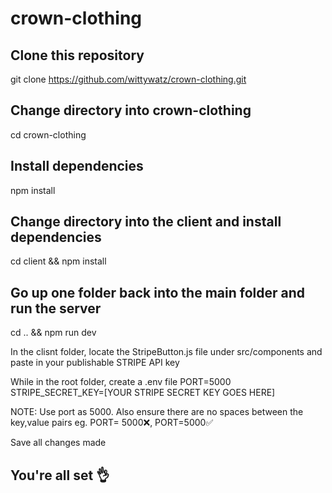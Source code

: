 # crown-clothing

## Clone this repository
git clone https://github.com/wittywatz/crown-clothing.git

## Change directory into crown-clothing
cd crown-clothing

## Install dependencies
npm install

## Change directory into the client and install dependencies
cd client && npm install

## Go up one folder back into the main folder and run the server
cd .. && npm run dev

In the clisnt folder, locate the StripeButton.js file under src/components and paste in your publishable STRIPE API key

While in the root folder, create a .env file
PORT=5000 
STRIPE_SECRET_KEY=[YOUR STRIPE SECRET KEY GOES HERE]

NOTE: Use port as 5000. Also ensure there are no spaces between the key,value pairs eg. PORT=    5000❌, PORT=5000✅

Save all changes made

## You're all set 👌
